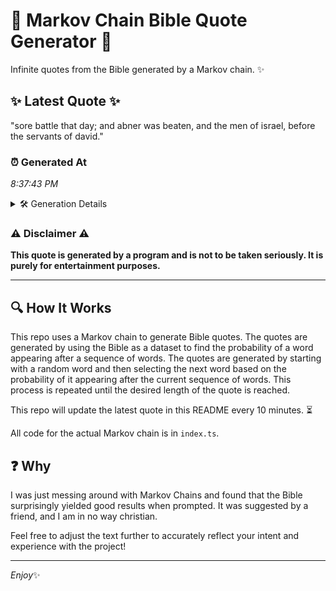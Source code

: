 # 📖 Markov Chain Bible Quote Generator 📖

Infinite quotes from the Bible generated by a Markov chain. ✨

## ✨ Latest Quote ✨
"sore battle that day; and abner was beaten, and the men of israel, before the servants of david."

### ⏰ Generated At
*8:37:43 PM*

<details>
    <summary>🛠️ Generation Details</summary>
    <p>
        <strong>🌱 Seed:</strong> sore<br>
        <strong>🔄 Iterations:</strong> 17<br>
        <strong>📜 Context History:</strong><br>[ sore ]: battle<br>[ sore, battle ]: that<br>[ sore, battle, that ]: day;<br>[ sore, battle, that, day; ]: and<br>[ sore, battle, that, day;, and ]: abner<br>[ sore, battle, that, day;, and, abner ]: was<br>[ battle, that, day;, and, abner, was ]: beaten,<br>[ that, day;, and, abner, was, beaten, ]: and<br>[ day;, and, abner, was, beaten,, and ]: the<br>[ and, abner, was, beaten,, and, the ]: men<br>[ abner, was, beaten,, and, the, men ]: of<br>[ was, beaten,, and, the, men, of ]: israel,<br>[ beaten,, and, the, men, of, israel, ]: before<br>[ and, the, men, of, israel,, before ]: the<br>[ the, men, of, israel,, before, the ]: servants<br>[ men, of, israel,, before, the, servants ]: of<br>[ of, israel,, before, the, servants, of ]: david.<br>
    </p>
</details>

### ⚠️ Disclaimer ⚠️
**This quote is generated by a program and is not to be taken seriously. It is purely for entertainment purposes.**

---

## 🔍 How It Works

This repo uses a Markov chain to generate Bible quotes. The quotes are generated by using the Bible as a dataset to find the probability of a word appearing after a sequence of words. The quotes are generated by starting with a random word and then selecting the next word based on the probability of it appearing after the current sequence of words. This process is repeated until the desired length of the quote is reached.

This repo will update the latest quote in this README every 10 minutes. ⏳

All code for the actual Markov chain is in `index.ts`.

## ❓ Why

I was just messing around with Markov Chains and found that the Bible surprisingly yielded good results when prompted. 
It was suggested by a friend, and I am in no way christian.

Feel free to adjust the text further to accurately reflect your intent and experience with the project!

---

*Enjoy*✨
